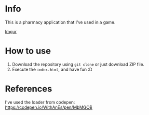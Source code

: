 # Info
This is a pharmacy application that I've used in a game.

[Imgur](https://imgur.com/cKoTPRD)

# How to use
1. Download the repository using `git clone` or just download ZIP file.
2. Execute the `index.html`, and have fun :D

# References
I've used the loader from codepen: https://codepen.io/WithAnEs/pen/MbMGOB
